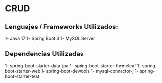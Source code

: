 # CRUD

## Lenguajes / Frameworks Utilizados:
1- Java 17
1- Spring Boot 3
1- MySQL Server

## Dependencias Utilizadas
1- spring-boot-starter-data-jpa
1- spring-boot-starter-thymeleaf
1- spring-boot-starter-web
1- spring-boot-devtools
1- mysql-connector-j
1- spring-boot-starter-test
